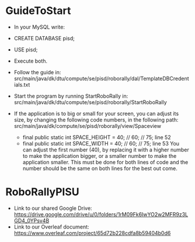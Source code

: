 # GuideToStart
- In your MySQL write: 
- CREATE DATABASE pisd;
- USE pisd;
- Execute both.


- Follow the guide in: 
src/main/java/dk/dtu/compute/se/pisd/roborally/dal/TemplateDBCredentials.txt


- Start the program by running StartRoboRally in: 
src/main/java/dk/dtu/compute/se/pisd/roborally/StartRoboRally

- If the application is to big or small for your screen, you can adjust its size, by changing the following code numbers, in the following path:
src/main/java/dk/compute/se/pisd/roborally/view/Spaceview
   - final public static int SPACE_HEIGHT = 40; // 60; // 75; line 52
   - final public static int SPACE_WIDTH = 40;  // 60; // 75; line 53
You can adjust the first number (40), by replacing it with a higher number to make the application bigger, or a smaller number to make the application smaller. This must be done for both lines of code and the number should be the same on both lines for the best out come.


# RoboRallyPISU
- Link to our shared Google Drive: https://drive.google.com/drive/u/0/folders/1rM09Fk6IwYO2w2MFR9z3LGD4_0YPsv4B
- Link to our Overleaf document: https://www.overleaf.com/project/65d72b228cdfa8b59404b0d6
